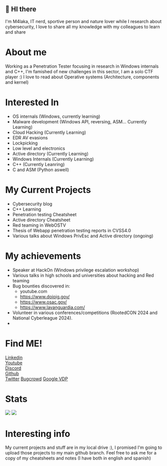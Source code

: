 ##  👋 HI there

I'm M4laka, IT nerd, sportive person and nature lover while I research about cybersecurity, 
I love to share all my knowledge with my colleagues to learn and share

# About me
 Working as a Penetration Tester focusing in research in Windows internals and C++, I'm famished of new challenges in this sector, I am a solo CTF player :)
 I love to read about Operative systems (Architecture, components and kernel)

# Interested In
* OS internals (Windows, currently learning)
* Malware development (Windows API, reversing, ASM... Currently Learning) 
* Cloud Hacking (Currently Learning)
* EDR AV evasions
* Lockpicking
* Low level and electronics
* Active directory (Currently Learning)
* Windows Internals (Currently Learning)
* C++ (Currently Leanring)
* C and ASM (Python aswell)


# My Current Projects
* Cybersecurity blog
* C++ Learning
* Penetration testing Cheatsheet
* Active directory Cheatsheet
* Red teaming in WebOSTV
* Thesis of Webapp penetration testing reports in CVSS4.0
* Various talks about Windows PrivEsc and Active directory (ongoing)

# My achievements
* Speaker at HackOn (Windows privilege escalation workshop)
* Various talks in high schools and universities about hacking and Red teaming
* Bug bounties discovered in:
  *  youtube.com
  *  https://www.doioig.gov/
  *  https://www.osac.gov/
  *  https://www.lavanguardia.com/
* Volunteer in various conferences/competitions (RootedCON 2024 and National Cyberleague 2024).
* 

# Find ME!
[Linkedin](https://www.linkedin.com/in/marco-carrasco-talan-6b5912198/) \
[Youtube](https://www.youtube.com/channel/UCTgM3LdJZjpEpilLJB3piCA) \
[Discord](https://discord.gg/UXzFV3Dj8p)\
[Github](https://github.com/shell-bomb) \
[Twitter](A)
[Bugcrowd](https://bugcrowd.com/Midalord)
[Google VDP](https://bughunters.google.com/profile/833a252f-d43c-453f-b17f-7dd7d4861229)
# Stats
<p>
    <img src="https://github-readme-stats.vercel.app/api?username=shell-bomb&show_icons=true&layout=compact&bg_color=30,12c2e9,f64f59&title_color=fff&text_color=fff">
    <img src="https://github-readme-stats.vercel.app/api/top-langs/?username=shell-bomb&layout=compact&bg_color=30,1565C0,b92b27&title_color=fff&text_color=fff">
</p>

# Interesting info
My current projects and stuff are in my local drive :), I promised I'm going to upload those projects to my main github branch.
Feel free to ask me for a copy of my cheatsheets and notes (I have both in english and spanish)
